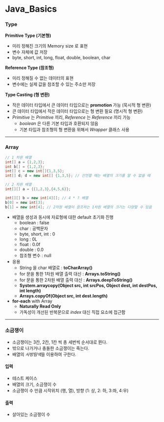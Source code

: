 # Java_Basics
### Type
**Primitive Type (기본형)**
* 미리 정해진 크기의 Memory size 로 표현
* 변수 자체에 값 저장
* byte, short, int, long, float, double, boolean, char <br>

**Reference Type (참조형)**
* 미리 정해질 수 없는 데이터의 표현
* 변수에는 실제 값을 참조할 수 있는 주소만 저장 <br>

**Type Casting (형 변환)**
* 작은 데이터 타입에서 큰 데이터 타입으로는 **promotion** 가능 (묵시적 형 변환)
* 큰 데이터 타입에서 작은 데이터 타입으로는 형 변환 필요 (명시적 형 변환)
* *Primitive* 는 *Primitive* 끼리, *Reference* 는 *Reference* 끼리 가능
  * *boolean* 은 다른 기본 타입과 호환되지 않음
  * 기본 타입과 참조형의 형 변환을 위해서 *Wrapper* 클래스 사용
---
### Array

```java
// 1 차원 배열
int[] a = {1,2,3};
int b[] = {1,2,3};
int[] c = new int[]{1,3,5};
int[] d; d = new int[] {1,3,5}; // 선언할 때는 배열의 크기를 알 수 없을 때

// 2 차원 배열
int[][] a = {{1,2,3},{4,5,6}};

int[][] b = new int[4][]; // 4 * ? 배열
b[0] = new int[3];
b[1] = new int[4]; // 2차원 배열이 참조하는 1차원 배열의 크기는 다양할 수 있음
```
* 배열을 생성과 동시에 자료형에 대한 default 초기화 진행
  * boolean : false
  * char : 공백문자
  * byte, short, int : 0
  * long : 0L
  * float : 0.0f
  * double : 0.0
  * 참조형 변수 : null
* 응용
  * String 을 char 배열로 : **toCharArray()**
  * for 문을 통한 1차원 배열 출력 대신 : **Arrays.toString()**
  * for 문을 통한 2차원 배열 출력 대신 : **Arrays.deepToString()**
  * **System.arraycopy(Object src, int srcPos, Object dest, int destPos, int length)**
  * **Arrays.copyOf(Object src, int dest.length)**
* **for-each** with Array
  * **Naturally Read Only**
  * 가독성이 개선된 반복문으로 *index* 대신 직접 요소에 접근함

---
### 소금쟁이
* 소금쟁이는 3칸, 2칸, 1칸 씩 총 세번씩 순서대로 뛴다.
* 밖으로 나가거나 충돌한 소금쟁이는 죽는다.
* 배열의 *사방탐색*을 이용하여 구한다. <br>
#### 입력
* 테스트 케이스
* 배열의 크기, 소금쟁이 수
* 소금쟁이 수 만큼 시작위치 (행, 열), 방향 (1: 상, 2: 하, 3:좌, 4:우) <br>
#### 출력
* 살아있는 소금쟁이 수
